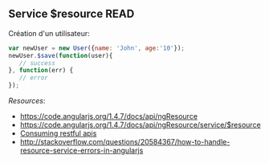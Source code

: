 ## Service $resource READ

Création d'un utilisateur:

 ``` js 
var newUser = new User({name: 'John', age:'10'});
newUser.$save(function(user){
    // success
}, function(err) {
    // error
});
 ```

*Resources*: 

* https://code.angularjs.org/1.4.7/docs/api/ngResource
* https://code.angularjs.org/1.4.7/docs/api/ngResource/service/$resource
* [Consuming restful apis](http://fdietz.github.io/recipes-with-angular-js/consuming-external-services/consuming-restful-apis.html)
* http://stackoverflow.com/questions/20584367/how-to-handle-resource-service-errors-in-angularjs
